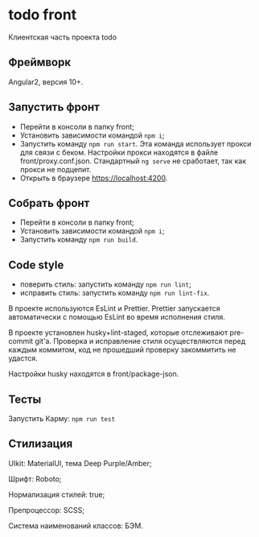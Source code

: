 # todo front
Клиентская часть проекта todo

## Фреймворк
Angular2, версия 10+.

## Запустить фронт
- Перейти в консоли в папку front;
- Установить зависимости командой `npm i`;
- Запустить команду `npm run start`. Эта команда использует прокси для связи с беком. Настройки прокси находятся в файле front/proxy.conf.json. Стандартный `ng serve` не сработает, так как прокси не подцепит.
- Открыть в браузере [https://localhost:4200](https://localhost:4200).

## Собрать фронт
- Перейти в консоли в папку front;
- Установить зависимости командой `npm i`; 
- Запустить команду `npm run build`.

## Code style
- поверить стиль: запустить команду `npm run lint`;
- исправить стиль: запустить команду `npm run lint-fix`.

В проекте используются EsLint и Prettier. Prettier запускается автоматически с помощью EsLint во время исполнения стиля.

В проекте установлен husky+lint-staged, которые отслеживают pre-commit git'a. Проверка и исправление стиля осуществляются перед каждым коммитом, код не прошедший проверку закоммитить не удастся. 

Настройки husky находятся в front/package-json.

## Тесты
Запустить Карму: `npm run test`

## Стилизация
UIkit: MaterialUI, тема Deep Purple/Amber;

Шрифт: Roboto;

Нормализация стилей: true;

Препроцессор: SCSS;

Система наименований классов: БЭМ.


